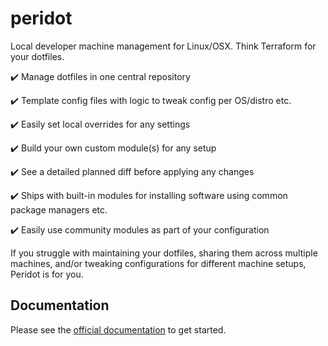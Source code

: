 # peridot

Local developer machine management for Linux/OSX. Think Terraform for your dotfiles.

:heavy_check_mark: Manage dotfiles in one central repository

:heavy_check_mark: Template config files with logic to tweak config per OS/distro etc.

:heavy_check_mark: Easily set local overrides for any settings

:heavy_check_mark: Build your own custom module(s) for any setup

:heavy_check_mark: See a detailed planned diff before applying any changes

:heavy_check_mark: Ships with built-in modules for installing software using common package managers etc.

:heavy_check_mark: Easily use community modules as part of your configuration

If you struggle with maintaining your dotfiles, sharing them across multiple machines, and/or tweaking configurations for different machine setups, Peridot is for you.

## Documentation

Please see the [official documentation](https://www.liam-galvin.co.uk/peridot/guide) to get started.
